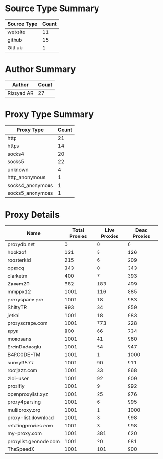 # Source Type Summary

| Source Type | Count |
|-------------|-------|
| website | 11 |
| github | 15 |
| Github | 1 |


# Author Summary

| Author | Count |
|--------|-------|
| Rizsyad AR | 27 |


# Proxy Type Summary

| Proxy Type | Count |
|------------|-------|
| http | 21 |
| https | 14 |
| socks4 | 20 |
| socks5 | 22 |
| unknown | 4 |
| http_anonymous | 1 |
| socks4_anonymous | 1 |
| socks5_anonymous | 1 |


# Proxy Details

| Name | Total Proxies | Live Proxies | Dead Proxies |
|------|---------------|--------------|---------------|
| proxydb.net | 0 | 0 | 0 |
| hookzof | 131 | 5 | 126 |
| roosterkid | 215 | 6 | 209 |
| opsxcq | 343 | 0 | 343 |
| clarketm | 400 | 7 | 393 |
| Zaeem20 | 682 | 183 | 499 |
| mmppx12 | 1001 | 116 | 885 |
| proxyspace.pro | 1001 | 18 | 983 |
| ShiftyTR | 993 | 34 | 959 |
| jetkai | 1001 | 18 | 983 |
| proxyscrape.com | 1001 | 773 | 228 |
| spys | 800 | 66 | 734 |
| monosans | 1001 | 41 | 960 |
| ErcinDedeoglu | 1001 | 54 | 947 |
| B4RC0DE-TM | 1001 | 1 | 1000 |
| sunny9577 | 1001 | 90 | 911 |
| rootjazz.com | 1001 | 33 | 968 |
| zloi-user | 1001 | 92 | 909 |
| proxifly | 1001 | 9 | 992 |
| openproxylist.xyz | 1001 | 25 | 976 |
| proxy4parsing | 1001 | 6 | 995 |
| multiproxy.org | 1001 | 1 | 1000 |
| proxy-list.download | 1001 | 3 | 998 |
| rotatingproxies.com | 1001 | 3 | 998 |
| my-proxy.com | 1001 | 381 | 620 |
| proxylist.geonode.com | 1001 | 20 | 981 |
| TheSpeedX | 1001 | 101 | 900 |
